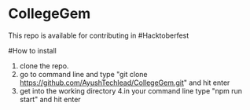 # CollegeGem
This repo is available for contributing in #Hacktoberfest


#How to install
1. clone the repo.
2. go to command line and type "git clone https://github.com/AyushTechlead/CollegeGem.git" and hit enter
3. get into the working directory
4.in your command line type "npm run start" and hit enter

